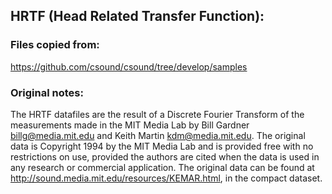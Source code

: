 ## HRTF (Head Related Transfer Function):

### Files copied from:
https://github.com/csound/csound/tree/develop/samples

### Original notes:
The HRTF datafiles are the result of a Discrete Fourier Transform of the 
measurements made in the MIT Media Lab by Bill Gardner <billg@media.mit.edu> 
and Keith Martin <kdm@media.mit.edu>. The original data is Copyright 1994 by 
the MIT Media Lab and is provided free with no restrictions on use, provided 
the authors are cited when the data is used in any research or commercial 
application. The original data can be found at 
http://sound.media.mit.edu/resources/KEMAR.html, in the compact dataset.
